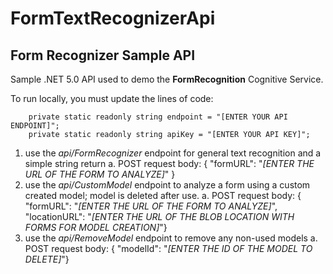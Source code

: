 # FormTextRecognizerApi
## Form Recognizer Sample API

Sample .NET 5.0 API used to demo the **FormRecognition** Cognitive Service.

To run locally, you must update the lines of code: 

        private static readonly string endpoint = "[ENTER YOUR API ENDPOINT]";
        private static readonly string apiKey = "[ENTER YOUR API KEY]";
        
        
1. use the *api/FormRecognizer* endpoint for general text recognition and a simple string return
  a. POST request body: {  "formURL": "*[ENTER THE URL OF THE FORM TO ANALYZE]*" } 
2. use the *api/CustomModel* endpoint to analyze a form using a custom created model; model is deleted after use.
  a. POST request body:  {  "formURL": "*[ENTER THE URL OF THE FORM TO ANALYZE]*",  "locationURL": "*[ENTER THE URL OF THE BLOB LOCATION WITH FORMS FOR MODEL CREATION]*"}
3. use the *api/RemoveModel* endpoint to remove any non-used models 
  a. POST request body:  {  "modelId": "*[ENTER THE ID OF THE MODEL TO DELETE]*"}
  
   
